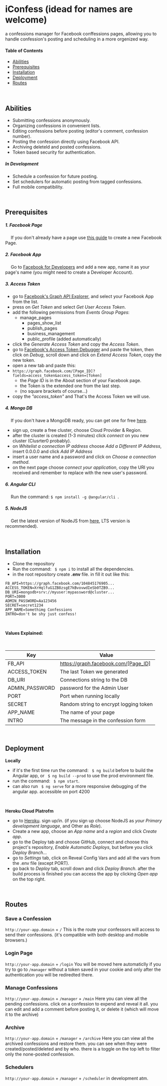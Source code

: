 # iConfess (idead for names are welcome)

a confessions manager for Facebook conffessions pages,
allowing you to handle confession's posting and scheduling in a more orgenized way.

#### Table of Contents

  * [Abilities](#abilities)
  * [Prerequisites](#prerequisites)
  * [Installation](#installation)
  * [Deployment](#deployment)
  * [Routes](#Routes)
  
<br/>

## Abilities
  * Submitting confessions anonymously.
  * Organizing confessions in convenient lists.
  * Editing confessions before posting (editor's comment, confession number).
  * Posting the confession directly using Facebook API.
  * Archiving deleteld and posted confessions.
  * Token based security for authentication.


##### In Development
  * Schedule a confession for future posting.
  * Set schedulers for automatic posting from tagged confessions.
  * Full mobile compatibility.

<br/>

## Prerequisites

##### 1. Facebook Page
&emsp; If you don't already have a page use [this guide](https://www.facebook.com/help/104002523024878) to create a new Facebook Page.
##### 2. Facebook App
&emsp; Go to [Facebook for Developers](https://developers.facebook.com/apps/) and add a new app, name it as your page's name (you might need to create a Developer Account).
##### 3. Access Token
* go to [Facebook's Graph API Explorer](https://developers.facebook.com/tools/explorer), and select your Facebook App from the list.
* press on _Get Token_ and select _Get User Access Token_.
* add the following permissions from _Events Group Pages_:
  * manage_pages
	* pages_show_list
	* publish_pages
	* business_management
	* public_profile (added automatically)
* click the _Generate Access Token_ and copy the _Access Token_.
* go to [Facebook's Access Token Debugger](https://developers.facebook.com/tools/debug/accesstoken/) and paste the token, then click on _Debug_, scroll down and click on _Extend Access Token_, copy the new token.
* open a new tab and paste this:
* `https://graph.facebook.com/[Page_ID]?fields=access_token&access_token=[Token]` 
    *  the _Page ID_ is in the  About section of your Facebook page.
    *  the Token is the extended one from the last step.
    * (no square brackets of course...)
* copy the _"access_token"_ and That's the Access Token we will use.
##### 4. Mongo DB
&emsp; If you don't have a MongoDB ready, you can get one for free [here](https://www.mongodb.com/atlas-signup-from-mlab?).
* sign up, create a free cluster, choose Cloud Provider & Region.
* after the cluster is created (1-3 minutes) click _connect_ on you new cluster (Clusrter0 probably).
* on _Whitelist a connection IP address_ choose _Add a Different IP Address_, insert 0.0.0.0 and click _Add IP Address_
* insert a user name and a password and click on _Choose a connection method_.
* on the next page choose _connect your application_, copy the URI you received and remember to replace _<password>_ with the new user's password.

##### 6. Angular CLI
&emsp; Run the command: ```$ npm install -g @angular/cli ```.

##### 5. NodeJS
&emsp; Get the latest version of NodeJS from [here](https://nodejs.org/en/), LTS version is recommended).

<br/>

## Installation
* Clone the repository
* Run the command: ``` $ npm i``` to install all the dependencies.
* in the root repository create **.env** file. in fill it out like this:
```
FB_API=https://graph.facebook.com/104845176905...
ACCESS_TOKEN=XrHqlfuG1ZB8zsgE7kBvovwdIeSb0TZB9...
DB_URI=mongodb+srv://myuser:mypassword@cluster...
PORT=3000
ADMIN_PASSWORD=Aa123456
SECRET=secret1234
APP_NAME=Somethimg Confessions
INTRO=don't be shy just confess!
```

<br/>

**Values Explained:**

<br/>

| Key | Value |
| ------------- |-------------|
| FB_API  | https://graph.facebook.com/[Page_ID] |
| ACCESS_TOKEN| The last Token we generated |
| DB_URI | Connections string to the DB  |
| ADMIN_PASSWORD |password for the Admin  User |
| PORT | Port when running locally |
| SECRET| Random string to encrypt logging token|
| APP_NAME | The name of your page|
| INTRO | The message in the confession form |

<br/>

## Deployment
**Locally**
* if it's the first time run the command: ``` $ ng build``` before to build the Angular app, or ``` $ ng build --prod``` to use the prod environment file.
* run the command: ``` $ npm start```.
* can also run ``` $ ng serve``` for a more responsive debugging of the angular app. accessible on port 4200

<br/>

**Heroku Cloud Platrofm**

* go to [Heroku](https://www.heroku.com/). sign up/in. (if you sign up choose NodeJS as _your Primary development language_, and Other as _Role_).
* Create a new app, choose an _App name_ and a _region_ and click _Create app_.
* go to the Deploy tab and choose GitHub, connect and choose this project's repository, _Enable Automatic Deploys_, but before you click _Deploy Branch_...
* go to _Settings_ tab, click on Reveal Config Vars and add all the vars from the .env file (except PORT).
* go back to _Deploy_ tab, scroll down and click _Deploy Branch_. after the build process is finished you can access the app by clicking  _Open app_ on the top right.

<br/>

## Routes

### Save a Confession 
`http://your-app.domain` + `/`
This is the route your confessors will access to send their confessions.
(it's compatible with both desktop and mobile browsers.)

### Login Page
`http://your-app.domain` + `/login`
You will be moved here automaticlly if you try to go to `/manager` without a token saved in your cookie
and only after the authentication you will be rediredted there.

### Manage Confessions
`http://your-app.domain` + `/manager` + `/main`
Here you can view all the pending confessions.
click on a confession to expend and reveal it all.
you can edit and add a comment before posting it,
or delete it (which will move it to the archive)

### Archive
`http://your-app.domain` + `/manager` + `/archive`
Here you can view all the archived confessions and restore them.
you can see when they were created/posted/deleted and by who.
there is a toggle on the top left to filter only the none-posted confession.

### Schedulers
`http://your-app.domain` + `/manager` + `/scheduler`
in development atm.
